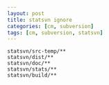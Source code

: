 ```yaml
---
layout: post
title: statsvn ignore
categories: [cm, subversion]
tags: [cm, subversion, statsvn]
---
```



```
statsvn/src-temp/**
statsvn/dist/**
statsvn/doc/**
statsvn/stats/**
statsvn/build/**
```








